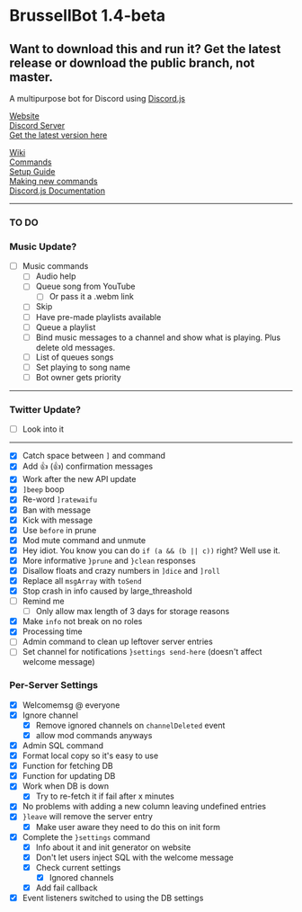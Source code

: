 # BrussellBot 1.4-beta

## Want to download this and run it? Get the latest release or download the public branch, not master.

A multipurpose bot for Discord using [Discord.js](https://github.com/hydrabolt/discord.js/)

[Website](http://brussell98.github.io/BrussellBot)   
[Discord Server](https://discord.gg/0kvLlwb7slG3XCCQ)   
[Get the latest version here](https://github.com/brussell98/BrussellBot/releases/latest)

[Wiki](https://github.com/brussell98/BrussellBot/wiki)   
[Commands](https://github.com/brussell98/BrussellBot/wiki/Commands)   
[Setup Guide](https://github.com/brussell98/BrussellBot/wiki/Setup-Guide)   
[Making new commands](https://github.com/brussell98/BrussellBot/wiki/New-Command-Guide)   
[Discord.js Documentation](http://discordjs.readthedocs.org/en/latest/)

---

### TO DO

### Music Update?

- [ ] Music commands
	- [ ] Audio help
	- [ ] Queue song from YouTube
		- [ ] Or pass it a .webm link
	- [ ] Skip
	- [ ] Have pre-made playlists available
	- [ ] Queue a playlist
	- [ ] Bind music messages to a channel and show what is playing. Plus delete old messages.
	- [ ] List of queues songs
	- [ ] Set playing to song name
	- [ ] Bot owner gets priority

----

### Twitter Update?

- [ ] Look into it

----

- [x] Catch space between `]` and command
- [x] Add 👍 (:thumbsup:) confirmation messages
- [x] Work after the new API update
- [x] `]beep` boop
- [x] Re-word `]ratewaifu`
- [x] Ban with message
- [x] Kick with message
- [x] Use `before` in prune
- [x] Mod mute command and unmute
- [x] Hey idiot. You know you can do `if (a && (b || c))` right? Well use it.
- [x] More informative `}prune` and `}clean` responses
- [x] Disallow floats and crazy numbers in `]dice` and `]roll`
- [x] Replace all `msgArray` with `toSend`
- [x] Stop crash in info caused by large_threashold
- [ ] Remind me
	- [ ] Only allow max length of 3 days for storage reasons
- [x] Make `info` not break on no roles
- [x] Processing time
- [ ] Admin command to clean up leftover server entries
- [ ] Set channel for notifications `}settings send-here` (doesn't affect welcome message)

### Per-Server Settings

- [x] Welcomemsg @ everyone
- [x] Ignore channel
	- [x] Remove ignored channels on `channelDeleted` event
	- [x] allow mod commands anyways
- [x] Admin SQL command
- [x] Format local copy so it's easy to use
- [x] Function for fetching DB
- [x] Function for updating DB
- [x] Work when DB is down
	- [x] Try to re-fetch it if fail after x minutes
- [x] No problems with adding a new column leaving undefined entries
- [x] `}leave` will remove the server entry
	- [x] Make user aware they need to do this on init form
- [x] Complete the `}settings` command
	- [x] Info about it and init generator on website
	- [x] Don't let users inject SQL with the welcome message
	- [x] Check current settings
		- [x] Ignored channels
	- [x] Add fail callback
- [x] Event listeners switched to using the DB settings
